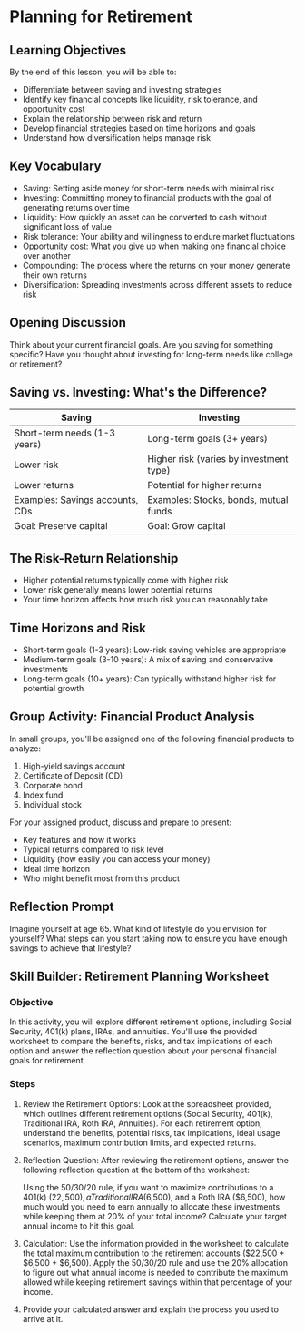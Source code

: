 # Planning for Retirement

## Learning Objectives

By the end of this lesson, you will be able to:

- Differentiate between saving and investing strategies
- Identify key financial concepts like liquidity, risk tolerance, and opportunity cost
- Explain the relationship between risk and return
- Develop financial strategies based on time horizons and goals
- Understand how diversification helps manage risk

## Key Vocabulary

- Saving: Setting aside money for short-term needs with minimal risk
- Investing: Committing money to financial products with the goal of generating returns over time
- Liquidity: How quickly an asset can be converted to cash without significant loss of value
- Risk tolerance: Your ability and willingness to endure market fluctuations
- Opportunity cost: What you give up when making one financial choice over another
- Compounding: The process where the returns on your money generate their own returns
- Diversification: Spreading investments across different assets to reduce risk

## Opening Discussion

Think about your current financial goals. Are you saving for something specific? Have you thought about investing for long-term needs like college or retirement?

## Saving vs. Investing: What's the Difference?

| Saving | Investing |
| --- | --- |
| Short-term needs (1-3 years) | Long-term goals (3+ years) |
| Lower risk | Higher risk (varies by investment type) |
| Lower returns | Potential for higher returns |
| Examples: Savings accounts, CDs | Examples: Stocks, bonds, mutual funds |
| Goal: Preserve capital | Goal: Grow capital |

## The Risk-Return Relationship

- Higher potential returns typically come with higher risk
- Lower risk generally means lower potential returns
- Your time horizon affects how much risk you can reasonably take

## Time Horizons and Risk

- Short-term goals (1-3 years): Low-risk saving vehicles are appropriate
- Medium-term goals (3-10 years): A mix of saving and conservative investments
- Long-term goals (10+ years): Can typically withstand higher risk for potential growth

## Group Activity: Financial Product Analysis

In small groups, you'll be assigned one of the following financial products to analyze:

1. High-yield savings account
2. Certificate of Deposit (CD)
3. Corporate bond
4. Index fund
5. Individual stock

For your assigned product, discuss and prepare to present:

- Key features and how it works
- Typical returns compared to risk level
- Liquidity (how easily you can access your money)
- Ideal time horizon
- Who might benefit most from this product

## Reflection Prompt

Imagine yourself at age 65. What kind of lifestyle do you envision for yourself? What steps can you start taking now to ensure you have enough savings to achieve that lifestyle?

## Skill Builder: Retirement Planning Worksheet

### Objective

In this activity, you will explore different retirement options, including Social Security, 401(k) plans, IRAs, and annuities. You'll use the provided worksheet to compare the benefits, risks, and tax implications of each option and answer the reflection question about your personal financial goals for retirement.

### Steps

1. Review the Retirement Options: Look at the spreadsheet provided, which outlines different retirement options (Social Security, 401(k), Traditional IRA, Roth IRA, Annuities). For each retirement option, understand the benefits, potential risks, tax implications, ideal usage scenarios, maximum contribution limits, and expected returns.

2. Reflection Question: After reviewing the retirement options, answer the following reflection question at the bottom of the worksheet:
    
    Using the 50/30/20 rule, if you want to maximize contributions to a 401(k) ($22,500), a Traditional IRA ($6,500), and a Roth IRA ($6,500), how much would you need to earn annually to allocate these investments while keeping them at 20% of your total income? Calculate your target annual income to hit this goal.
    
3. Calculation: Use the information provided in the worksheet to calculate the total maximum contribution to the retirement accounts ($22,500 + $6,500 + $6,500). Apply the 50/30/20 rule and use the 20% allocation to figure out what annual income is needed to contribute the maximum allowed while keeping retirement savings within that percentage of your income.

4. Provide your calculated answer and explain the process you used to arrive at it.